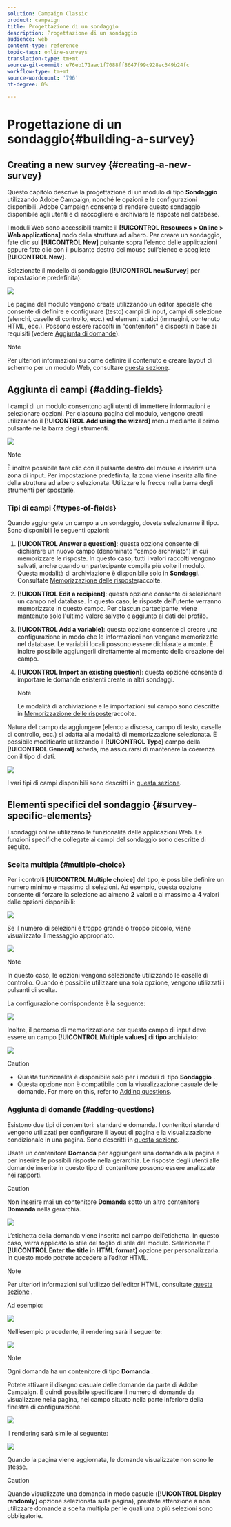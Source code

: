 ```yaml
---
solution: Campaign Classic
product: campaign
title: Progettazione di un sondaggio
description: Progettazione di un sondaggio
audience: web
content-type: reference
topic-tags: online-surveys
translation-type: tm+mt
source-git-commit: e76eb171aac1f7088ff8647f99c928ec349b24fc
workflow-type: tm+mt
source-wordcount: '796'
ht-degree: 0%

---
```



# Progettazione di un sondaggio{#building-a-survey}

## Creating a new survey {#creating-a-new-survey}

Questo capitolo descrive la progettazione di un modulo di tipo **Sondaggio** utilizzando  Adobe Campaign, nonché le opzioni e le configurazioni disponibili.  Adobe Campaign consente di rendere questo sondaggio disponibile agli utenti e di raccogliere e archiviare le risposte nel database.

I moduli Web sono accessibili tramite il **[!UICONTROL Resources > Online > Web applications]** nodo della struttura ad albero. Per creare un sondaggio, fate clic sul **[!UICONTROL New]** pulsante sopra l’elenco delle applicazioni oppure fate clic con il pulsante destro del mouse sull’elenco e scegliete **[!UICONTROL New]**.

Selezionate il modello di sondaggio (**[!UICONTROL newSurvey]** per impostazione predefinita).

![](assets/s_ncs_admin_survey_select_template.png)

Le pagine del modulo vengono create utilizzando un editor speciale che consente di definire e configurare (testo) campi di input, campi di selezione (elenchi, caselle di controllo, ecc.) ed elementi statici (immagini, contenuto HTML, ecc.). Possono essere raccolti in &quot;contenitori&quot; e disposti in base ai requisiti (vedere [Aggiunta di domande](#adding-questions)).

>[!NOTE]
>
>Per ulteriori informazioni su come definire il contenuto e creare layout di schermo per un modulo Web, consultare [questa sezione](../../web/using/about-web-forms.md).

## Aggiunta di campi {#adding-fields}

I campi di un modulo consentono agli utenti di immettere informazioni e selezionare opzioni. Per ciascuna pagina del modulo, vengono creati utilizzando il **[!UICONTROL Add using the wizard]** menu mediante il primo pulsante nella barra degli strumenti.

![](assets/s_ncs_admin_survey_add_field_menu.png)

>[!NOTE]
>
>È inoltre possibile fare clic con il pulsante destro del mouse e inserire una zona di input. Per impostazione predefinita, la zona viene inserita alla fine della struttura ad albero selezionata. Utilizzare le frecce nella barra degli strumenti per spostarle.

### Tipi di campi {#types-of-fields}

Quando aggiungete un campo a un sondaggio, dovete selezionarne il tipo. Sono disponibili le seguenti opzioni:

1. **[!UICONTROL Answer a question]**: questa opzione consente di dichiarare un nuovo campo (denominato &quot;campo archiviato&quot;) in cui memorizzare le risposte. In questo caso, tutti i valori raccolti vengono salvati, anche quando un partecipante compila più volte il modulo. Questa modalità di archiviazione è disponibile solo in **Sondaggi**. Consultate [Memorizzazione delle risposte](../../web/using/managing-answers.md#storing-collected-answers)raccolte.
1. **[!UICONTROL Edit a recipient]**: questa opzione consente di selezionare un campo nel database. In questo caso, le risposte dell&#39;utente verranno memorizzate in questo campo. Per ciascun partecipante, viene mantenuto solo l&#39;ultimo valore salvato e aggiunto ai dati del profilo.
1. **[!UICONTROL Add a variable]**: questa opzione consente di creare una configurazione in modo che le informazioni non vengano memorizzate nel database. Le variabili locali possono essere dichiarate a monte. È inoltre possibile aggiungerli direttamente al momento della creazione del campo.
1. **[!UICONTROL Import an existing question]**: questa opzione consente di importare le domande esistenti create in altri sondaggi.

   >[!NOTE]
   >
   >Le modalità di archiviazione e le importazioni sul campo sono descritte in [Memorizzazione delle risposte](../../web/using/managing-answers.md#storing-collected-answers)raccolte.

Natura del campo da aggiungere (elenco a discesa, campo di testo, caselle di controllo, ecc.) si adatta alla modalità di memorizzazione selezionata. È possibile modificarlo utilizzando il **[!UICONTROL Type]** campo della **[!UICONTROL General]** scheda, ma assicurarsi di mantenere la coerenza con il tipo di dati.

![](assets/s_ncs_admin_survey_change_type.png)

I vari tipi di campi disponibili sono descritti in [questa sezione](../../web/using/about-web-forms.md).

## Elementi specifici del sondaggio {#survey-specific-elements}

I sondaggi online utilizzano le funzionalità delle applicazioni Web. Le funzioni specifiche collegate ai campi del sondaggio sono descritte di seguito.

### Scelta multipla {#multiple-choice}

Per i controlli **[!UICONTROL Multiple choice]** del tipo, è possibile definire un numero minimo e massimo di selezioni. Ad esempio, questa opzione consente di forzare la selezione ad almeno **2** valori e al massimo a **4** valori dalle opzioni disponibili:

![](assets/s_ncs_admin_survey_multichoice_ex1.png)

Se il numero di selezioni è troppo grande o troppo piccolo, viene visualizzato il messaggio appropriato.

![](assets/s_ncs_admin_survey_multichoice_ex2.png)

>[!NOTE]
>
>In questo caso, le opzioni vengono selezionate utilizzando le caselle di controllo. Quando è possibile utilizzare una sola opzione, vengono utilizzati i pulsanti di scelta.

La configurazione corrispondente è la seguente:

![](assets/s_ncs_admin_survey_multichoice_ex3.png)

Inoltre, il percorso di memorizzazione per questo campo di input deve essere un campo **[!UICONTROL Multiple values]** di **tipo** archiviato:

![](assets/s_ncs_admin_survey_multiple_values_field.png)

>[!CAUTION]
>
>* Questa funzionalità è disponibile solo per i moduli di tipo **Sondaggio** .
>* Questa opzione non è compatibile con la visualizzazione casuale delle domande. For more on this, refer to [Adding questions](#adding-questions).


### Aggiunta di domande {#adding-questions}

Esistono due tipi di contenitori: standard e domanda. I contenitori standard vengono utilizzati per configurare il layout di pagina e la visualizzazione condizionale in una pagina. Sono descritti in [questa sezione](../../web/using/about-web-forms.md).

Usate un contenitore **Domanda** per aggiungere una domanda alla pagina e per inserire le possibili risposte nella gerarchia. Le risposte degli utenti alle domande inserite in questo tipo di contenitore possono essere analizzate nei rapporti.

>[!CAUTION]
>
>Non inserire mai un contenitore **Domanda** sotto un altro contenitore **Domanda** nella gerarchia.

![](assets/s_ncs_admin_question_label.png)

L’etichetta della domanda viene inserita nel campo dell’etichetta. In questo caso, verrà applicato lo stile del foglio di stile del modulo. Selezionate l’ **[!UICONTROL Enter the title in HTML format]** opzione per personalizzarla. In questo modo potrete accedere all’editor HTML.

>[!NOTE]
>
>Per ulteriori informazioni sull’utilizzo dell’editor HTML, consultate [questa sezione](../../web/using/about-web-forms.md) .

Ad esempio:

![](assets/s_ncs_admin_survey_containers_qu_arbo.png)

Nell’esempio precedente, il rendering sarà il seguente:

![](assets/s_ncs_admin_survey_containers_qu_ex.png)

>[!NOTE]
>
>Ogni domanda ha un contenitore di tipo **Domanda** .

Potete attivare il disegno casuale delle domande da parte di  Adobe Campaign. È quindi possibile specificare il numero di domande da visualizzare nella pagina, nel campo situato nella parte inferiore della finestra di configurazione.

![](assets/s_ncs_admin_survey_containers_qu_display.png)

Il rendering sarà simile al seguente:

![](assets/s_ncs_admin_survey_containers_qu_display_rendering.png)

Quando la pagina viene aggiornata, le domande visualizzate non sono le stesse.

>[!CAUTION]
>
>Quando visualizzate una domanda in modo casuale (**[!UICONTROL Display randomly]** opzione selezionata sulla pagina), prestate attenzione a non utilizzare domande a scelta multipla per le quali una o più selezioni sono obbligatorie.

